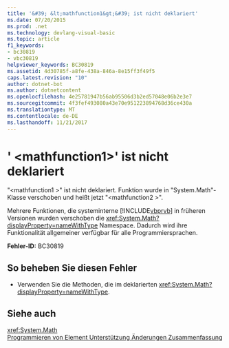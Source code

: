 ```yaml
---
title: '&#39; &lt;mathfunction1&gt;&#39; ist nicht deklariert'
ms.date: 07/20/2015
ms.prod: .net
ms.technology: devlang-visual-basic
ms.topic: article
f1_keywords:
- bc30819
- vbc30819
helpviewer_keywords: BC30819
ms.assetid: 4d30785f-a8fe-438a-846a-8e15ff3f49f5
caps.latest.revision: "10"
author: dotnet-bot
ms.author: dotnetcontent
ms.openlocfilehash: 4e25781947b56ab95506d3b2ed57048e06b2e3e7
ms.sourcegitcommit: 4f3fef493080a43e70e951223894768d36ce430a
ms.translationtype: MT
ms.contentlocale: de-DE
ms.lasthandoff: 11/21/2017
---
```

# <a name="39ltmathfunction1gt39-is-not-declared"></a>&#39; &lt;mathfunction1&gt;&#39; ist nicht deklariert
"\<mathfunction1 >" ist nicht deklariert. Funktion wurde in "System.Math"-Klasse verschoben und heißt jetzt "\<mathfunction2 >".  
  
 Mehrere Funktionen, die systeminterne [!INCLUDE[vbprvb](~/includes/vbprvb-md.md)] in früheren Versionen wurden verschoben die <xref:System.Math?displayProperty=nameWithType> Namespace. Dadurch wird ihre Funktionalität allgemeiner verfügbar für alle Programmiersprachen.  
  
 **Fehler-ID:** BC30819  
  
## <a name="to-correct-this-error"></a>So beheben Sie diesen Fehler  
  
-   Verwenden Sie die Methoden, die im deklarierten <xref:System.Math?displayProperty=nameWithType>.  
  
## <a name="see-also"></a>Siehe auch  
 <xref:System.Math>  
 [Programmieren von Element Unterstützung Änderungen Zusammenfassung](http://msdn.microsoft.com/en-us/0483590a-6309-449c-a2fa-effa26a03b95)
